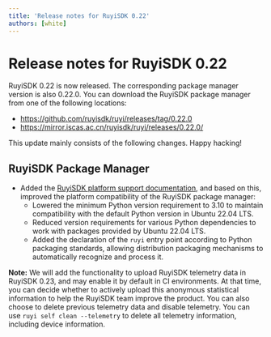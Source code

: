 ```yaml
---
title: 'Release notes for RuyiSDK 0.22'
authors: [white]
---
```


# Release notes for RuyiSDK 0.22

RuyiSDK 0.22 is now released. The corresponding package manager version is also 0.22.0.
You can download the RuyiSDK package manager from one of the following locations:

+ https://github.com/ruyisdk/ruyi/releases/tag/0.22.0
+ https://mirror.iscas.ac.cn/ruyisdk/ruyi/releases/0.22.0/

This update mainly consists of the following changes. Happy hacking!

## RuyiSDK Package Manager

+ Added the [RuyiSDK platform support documentation](https://ruyisdk.org/docs/Other/platform-support), and based on this, improved the platform compatibility of the RuyiSDK package manager:
  + Lowered the minimum Python version requirement to 3.10 to maintain compatibility with the default Python version in Ubuntu 22.04 LTS.
  + Reduced version requirements for various Python dependencies to work with packages provided by Ubuntu 22.04 LTS.
  + Added the declaration of the `ruyi` entry point according to Python packaging standards, allowing distribution packaging mechanisms to automatically recognize and process it.

**Note:** We will add the functionality to upload RuyiSDK telemetry data in RuyiSDK 0.23, and may enable it by default in CI environments. At that time, you can decide whether to actively upload this anonymous statistical information to help the RuyiSDK team improve the product. You can also choose to delete previous telemetry data and disable telemetry. You can use `ruyi self clean --telemetry` to delete all telemetry information, including device information.
